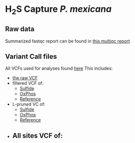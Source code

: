 # H<sub>2</sub>S Capture *P. mexicana*

## Raw data 

Summarized fastqc report can be found in [this multiqc report](https://github.com/kara-ry/H2S_Capture_Pmex/blob/main/multiqc_report.html)

## Variant Call files
All VCFs used for analyses found [here](https://github.com/kara-ry/H2S_Capture_Pmex/tree/main/VCFs)
This includes:
- [the raw VCF]()
- filtered VCF of:
  - [Sulfide](https://github.com/kara-ry/H2S_Capture_Pmex/blob/main/VCFs/sulfide.target.capture.bed.merged.geno.m90.biallelic.SNPs.Q30.DP10.maf01.nVS44.vcf.gz)
  - [OxPhos](https://github.com/kara-ry/H2S_Capture_Pmex/blob/main/VCFs/oxphos.target.capture.bed.merged.geno.m90.biallelic.SNPs.Q30.DP10.maf01.nVS44.vcf.gz)
  - [Reference](https://github.com/kara-ry/H2S_Capture_Pmex/blob/main/VCFs/reference.capture.bed.merged.geno.m90.biallelic.SNPs.Q30.DP10.maf01.nVS44.vcf.gz)
- L-pruned VC of:
  - [Sulfide](https://github.com/kara-ry/H2S_Capture_Pmex/blob/main/VCFs/sulfide.target.capture.bed.merged.geno.m90.biallelic.SNPs.Q30.DP10.maf01.nVS44.LD08.vcf.gz)
  - [OxPhos](https://github.com/kara-ry/H2S_Capture_Pmex/blob/main/VCFs/oxphos.target.capture.bed.merged.geno.m90.biallelic.SNPs.Q30.DP10.maf01.nVS44.LD08.vcf.gz)
  - [Reference](https://github.com/kara-ry/H2S_Capture_Pmex/blob/main/VCFs/reference.capture.bed.merged.geno.m90.biallelic.SNPs.Q30.DP10.maf01.nVS44.LD08.vcf.gz)
- All sites VCF of:
  -  
